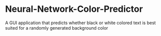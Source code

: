 # Neural-Network-Color-Predictor
A GUI application that predicts whether black or white colored text is best suited for a randomly generated background color
